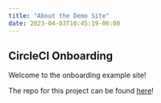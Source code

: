 ```yaml
---
title: "About the Demo Site"
date: 2023-04-03T10:45:19-06:00
---
```


## CircleCI Onboarding

Welcome to the onboarding example site! 

The repo for this project can be found [here](https://github.com/tannerwride/demo-site)! 

